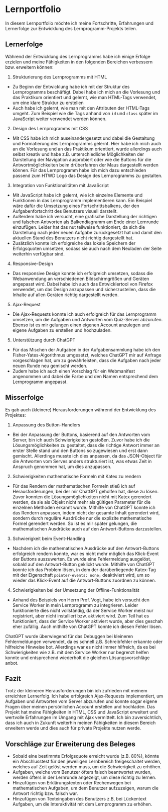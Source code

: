 # Lernportfolio

In diesem Lernportfolio möchte ich meine Fortschritte, Erfahrungen und Lernerfolge zur Entwicklung des Lernprogramm-Projekts teilen.

## Lernerfolge
Während der Entwicklung des Lernprogramms habe ich einige Erfolge erzielen und meine Fähigkeiten in den folgenden Bereichen verbessern bzw. erweitern können:

1. Strukturierung des Lernprogramms mit HTML

- Zu Beginn der Entwicklung habe ich mit der Struktur des Lernprogramms beschäftigt. Dabei habe ich mich an die Vorlesung und das Praktikum orientiert und gelernt, wie man HTML-Tags verwendet, um eine klare Struktur zu erstellen
- Auch habe ich gelernt, wie man mit den Attributen der HTML-Tags umgeht. Zum Beispiel wie die Tags anhand von `id` und `class` später im JavaScript weiter verwendet werden können.

2. Design des Lernprogramms mit CSS

- Mit CSS habe ich mich auseinandergesetzt und dabei die Gestaltung und Formatierung des Lernprogramms gelernt. Hier habe ich mich auch an die Vorlesung und an das Praktikum orientiert, wurde allerdings auch selbst
  kreativ und habe z.B. unterschiedliche Möglichkeiten der Darstellung der Navigation ausprobiert oder wie die Buttons für die Antwortmöglichkeiten beim drüberfahren der Maus dargestellt werden können. Für das
  Lernprogramm habe ich mich dazu entschieden passend zum HTWD Logo das Design des Lernprogramms zu gestalten.

3. Integration von Funktionalitäten mit JavaScript
- Mit JavaScript habe ich gelernt, wie ich einzelne Elemente und Funktionen in das Lernprogramm implementieren kann. Ein Beispiel wäre dafür die Umsetzung eines Fortschrittsbalkens, der den Aufgabenfortschritt des Benutzers visuell darstellt.
- Außerdem habe ich versucht, eine grafische Darstellung der richtigen und falschen Antworten als Balkendiagramm am Ende einer Lernrunde einzufügen. Leider hat das nut teilweise funktioniert, da sich die Darstellung nach jeder neuen Aufgabe
  zurückgesetzt hat und damit den aktuellen Stand des Benutzers nicht richtig dargestellt hat.
- Zusätzlich konnte ich erfolgreiche das lokale Speichern der Erfolgsquoten umsetzen, sodass sie auch nach dem Neuladen der Seite weiterhin verfügbar sind.

4. Responsive-Design
- Das responsive Design konnte ich erfolgreich umsetzen, sodass die Webanwendung an verschiedenen Bildschirmgrößen und Geräten angepasst wird. Dabei habe ich auch das Entwicklertool von Firefox verwendet, um das Design anzupassen und sicherzustellen,
  dass die Inhalte auf allen Geräten richtig dargestellt werden.

5. Ajax-Request
- Die Ajax-Requests konnte ich auch erfolgreich für das Lernprogramm umsetzen, um die Aufgaben und Antworten vom Quiz-Server abzurufen. Ebenso ist es mir gelungen einen eigenen Account anzulegen und eigene Aufgaben zu erstellen und hochzuladen.

5. Unterstützung durch ChatGPT
- Für das Mischen der Aufgaben in der Aufgabensammlung habe ich den Fisher-Yates-Algorithmus umgesetzt, welches ChatGPT mir auf Anfrage vorgeschlagen hat, um zu gewährleisten, dass die Aufgaben nach jeder neuen Runde neu gemischt werden.
- Zudem habe ich auch einen Vorschlag für ein Webmanifest angenommen und dabei die Farbe und den Namen entsprechend dem Lernprogramm angepasst.

## Misserfolge

Es gab auch (kleinere) Herausforderungen während der Entwicklung des Projektes:

1. Anpassung des Button-Handlers
- Bei der Anpassung der Buttons, basierend auf den Antworten vom Server, bin ich auch Schwierigkeiten gestoßen. Zuvor habe ich die Lösungsmöglichkeiten zu gestaltet, dass die richtige Antwort immer an erster Stelle stand und den Buttons so zugewiesen und erst dann gemischt.
  Allerdings musste ich dies anpassen, da das JSON-Object für die Antworten vom Serves anders strukturiert ist, was etwas Zeit in Anspruch genommen hat, um dies anzupassen.

2. Schwierigkeiten mathematische Formeln mit Katex zu rendern
- Für das Rendern der mathematischen Formeln stieß ich auf Herausforderungen, bei der mir ChatGPT geholfen hat, diese zu lösen. Zuvor konnten die Lösungsmöglichkeiten nicht mit Katex gerendert werden, da sie als Objekt nicht mehr als gültigen Parameter für die einzelnen Methoden erkannt wurde. 
Mithilfe von ChatGPT konnte ich das Rendern anpassen, indem nicht der gesamte Inhalt gerendert wird, sondern durch reguläre Ausdrücke nur die explizite mathematische Formel gerendert werden. So ist es mir später gelungen, die mathematischen Ausdrücke auch auf den Antwort-Buttons darzustellen.

3. Schwierigkeit beim Event-Handling
- Nachdem ich die mathematischen Ausdrücke auf den Antwort-Buttons erfolgreich rendern konnte, war es nicht mehr möglich das Klick-Event der Buttons auszuwerten. Es wurde eine Fehlermeldung ausgelöst, sobald auf den Antwort-Button geklickt wurde.
Mithilfe von ChatGPT konnte ich das Problem lösen, in dem der darüberliegende Katex-Tag mit der Eigenschaft `pointer-events: none;` deaktiviert wird, um so wieder das Klick-Event auf die Antwort-Buttons zuordnen zu können. 

4. Schwierigkeiten bei der Umsetzung der Offline-Funktionalität 
- Anhand des Beispiels von Herrn Prof. Vogt, habe ich versucht den Service Worker in mein Lernprogramm zu integrieren. Leider funktionierte dies nicht vollständig, da der Service Worker meist nur registriert, aber nicht installiert bzw. aktiviert wird. Zum Teil hat es funktioniert, dass der Service Worker
aktiviert wurde, aber dies geschah eher zufällig. Auch mithilfe von ChatGPT konnte ich diesen Fehler lösen.

ChatGPT wurde überwiegend für das Debuggen bei kleineren Fehlermeldungen verwendet, da es schnell z.B. Schreibfehler erkannte oder hilfreiche Hinweise bot. Allerdings war es nicht immer hilfreich, da es bei Schwierigkeiten wie z.B. mit dem Service Worker nur begrenzt helfen konnte und entsprechend wiederholt die gleichen 
Lösungsvorschläge anbot.

 
## Fazit 
Trotz der kleineren Herausforderungen bin ich zufrieden mit meinem erreichten Lernerfolg. Ich habe erfolgreich Ajax-Requests implementiert, um Aufgaben und Antworten vom Server abzurufen und konnte sogar eigene Fragen über meinen persönlichen Account erstellen und hochladen. 
Das Projekt hat meine Fähigkeiten in HTML, CSS und JavaScript erweitert und wertvolle Erfahrungen im Umgang mit Ajax vermittelt.
Ich bin zuversichtlich, dass ich auch in Zukunft weiterhin meinen Fähigkeiten in diesem Bereich erweitern werde und dies auch für private Projekte nutzen werde.

## Vorschläge zur Erweiterung des Beleges
- Sobald eine bestimmte Erfolgsquote erreicht wurde (z.B. 80%), könnte ein Abschlusstest für den jeweiligen Lernbereich freigeschaltet werden, welches auf Zeit gelöst werden muss, um die Schwierigkeit zu erhöhen.
- Aufgaben, welche vom Benutzer öfters falsch beantwortet wurden, werden öfters in der Lernrunde angezeigt, um diese richtig zu lernen.
- Hinzufügen von Erklärungstexten oder Rechenwegen bei mathematischen Aufgaben, um dem Benutzer aufzuzeigen, warum die Antwort richtig bzw. falsch war.
- Hinzufügen von Texteingaben des Benutzers z.B, bei Lückentext Aufgaben, um die Interaktivität mit dem Lernprogramm zu erhöhen.